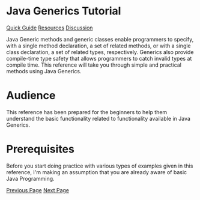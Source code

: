 # Java Generics Tutorial
[Quick Guide](../java_generics/java_generics_quick_guide.md)
[Resources](../java_generics/java_generics_useful_resources.md)
[Discussion](../java_generics/java_generics_discussion.md)

Java Generic methods and generic classes enable programmers to specify, with a single method declaration, a set of related methods, or with a single class declaration, a set of related types, respectively. Generics also provide compile-time type safety that allows programmers to catch invalid types at compile time. This reference will take you through simple and practical methods using Java Generics.

# Audience
This reference has been prepared for the beginners to help them understand the basic functionality related to functionality available in Java Generics.

# Prerequisites
Before you start doing practice with various types of examples given in this reference, I'm making an assumption that you are already aware of basic Java Programming.


[Previous Page](../java_generics/index.md) [Next Page](../java_generics/java_generics_overview.md) 
